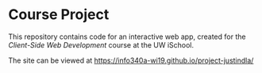 # Course Project

This repository contains code for an interactive web app, created for the _Client-Side Web Development_ course at the UW iSchool.

The site can be viewed at <https://info340a-wi19.github.io/project-justindla/>
